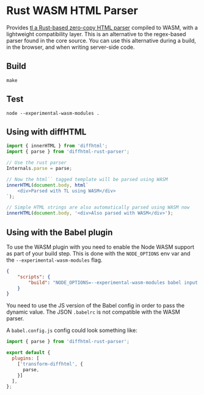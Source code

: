 # Rust WASM HTML Parser

Provides [tl a Rust-based zero-copy HTML parser](https://docs.rs/tl/latest/tl/)
compiled to WASM, with a lightweight compatibility layer. This is an
alternative to the regex-based parser found in the core source. You can use
this alternative during a build, in the browser, and when writing server-side
code.

## Build

```
make
```

## Test

```
node --experimental-wasm-modules .
```

## Using with diffHTML

```js
import { innerHTML } from 'diffhtml';
import { parse } from 'diffhtml-rust-parser';

// Use the rust parser
Internals.parse = parse;

// Now the html`` tagged template will be parsed using WASM
innerHTML(document.body, html`
    <div>Parsed with TL using WASM</div>
`);

// Simple HTML strings are also automatically parsed using WASM now
innerHTML(document.body, '<div>Also parsed with WASM</div>');
```

## Using with the Babel plugin

To use the WASM plugin with you need to enable the Node WASM support as part of
your build step. This is done with the `NODE_OPTIONS` env var and the
`--experimental-wasm-modules` flag.

```json
{
    "scripts": {
        "build": "NODE_OPTIONS=--experimental-wasm-modules babel input.js -o output.js"
    }
}
```

You need to use the JS version of the Babel config in order to pass the dynamic
value. The JSON `.babelrc` is not compatible with the WASM parser.

A `babel.config.js` config could look something like:

```js
import { parse } from 'diffhtml-rust-parser';

export default {
  plugins: [
    ['transform-diffhtml', {
      parse,
    }]
  ],
};
```
